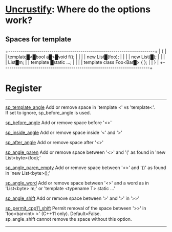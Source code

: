 [Uncrustify](https://github.com/uncrustify/uncrustify): Where do the options work?
==================================================================================

Spaces for template
-------------------

+-----------------------------------------------------------------------+
|     {                                                                 |
|        template█<█bool a█>█void f();                                  |
|                                                                       |
|        new List█(foo);                                                |
|                                                                       |
|        new List(█);                                                   |
|                                                                       |
|        List<byte>█m;                                                  |
|        template <typename T>█static ...;                              |
|                                                                       |
|        template<typename T> class Foo<Bar<T>█> { };                   |
|     }                                                                 |
+-----------------------------------------------------------------------+

Register
========

  ---------------------------------------------------- ----------------------------------------------------------------------------------------------------------------------
  [sp\_template\_angle](#sp_template_angle)            Add or remove space in \'template \<\' vs \'template\<\'.\
                                                       If set to ignore, sp\_before\_angle is used.

  [sp\_before\_angle](#sp_before_angle)                Add or remove space before \'\<\>\'

  [sp\_inside\_angle](#sp_inside_angle)                Add or remove space inside \'\<\' and \'\>\'

  [sp\_after\_angle](#sp_after_angle)                  Add or remove space after \'\<\>\'

  [sp\_angle\_paren](#sp_angle_paren)                  Add or remove space between \'\<\>\' and \'(\' as found in \'new List\<byte\>(foo);\'

  [sp\_angle\_paren\_empty](#sp_angle_paren_empty)     Add or remove space between \'\<\>\' and \'()\' as found in \'new List\<byte\>();\'

  [sp\_angle\_word](#sp_angle_word)                    Add or remove space between \'\<\>\' and a word as in \'List\<byte\> m;\' or \'template \<typename T\> static \...\'

  [sp\_angle\_shift](#sp_angle_shift)                  Add or remove space between \'\>\' and \'\>\' in \'\>\>\'

  [sp\_permit\_cpp11\_shift](#sp_permit_cpp11_shift)   Permit removal of the space between \'\>\>\' in \'foo\<bar\<int\> \>\' (C++11 only). Default=False.\
                                                       sp\_angle\_shift cannot remove the space without this option.
  ---------------------------------------------------- ----------------------------------------------------------------------------------------------------------------------
